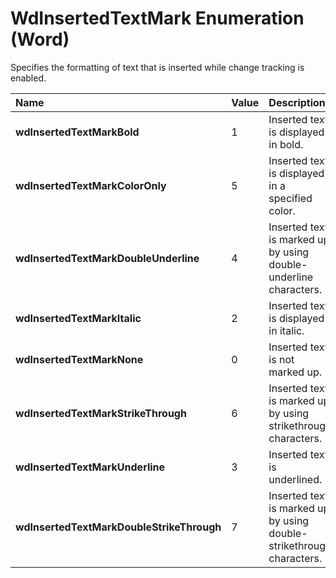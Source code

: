 
# WdInsertedTextMark Enumeration (Word)

Specifies the formatting of text that is inserted while change tracking is enabled.



|**Name**|**Value**|**Description**|
|:-----|:-----|:-----|
| **wdInsertedTextMarkBold**|1|Inserted text is displayed in bold.|
| **wdInsertedTextMarkColorOnly**|5|Inserted text is displayed in a specified color.|
| **wdInsertedTextMarkDoubleUnderline**|4|Inserted text is marked up by using double-underline characters.|
| **wdInsertedTextMarkItalic**|2|Inserted text is displayed in italic.|
| **wdInsertedTextMarkNone**|0|Inserted text is not marked up.|
| **wdInsertedTextMarkStrikeThrough**|6|Inserted text is marked up by using strikethrough characters.|
| **wdInsertedTextMarkUnderline**|3|Inserted text is underlined.|
| **wdInsertedTextMarkDoubleStrikeThrough**|7|Inserted text is marked up by using double-strikethrough characters.|
